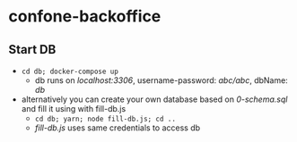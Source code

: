 # confone-backoffice

## Start DB
* `cd db; docker-compose up`
   * db runs on _localhost:3306_, username-password: _abc/abc_, dbName: _db_
* alternatively you can create your own database based on _0-schema.sql_ and fill it using with fill-db.js
   * `cd db; yarn; node fill-db.js; cd ..`
   * _fill-db.js_ uses same credentials to access db